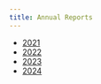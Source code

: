 ```yaml
---
title: Annual Reports
---
```


- [2021](./2021/)
- [2022](./2022/)
- [2023](./2023/)
- [2024](./2024/)
